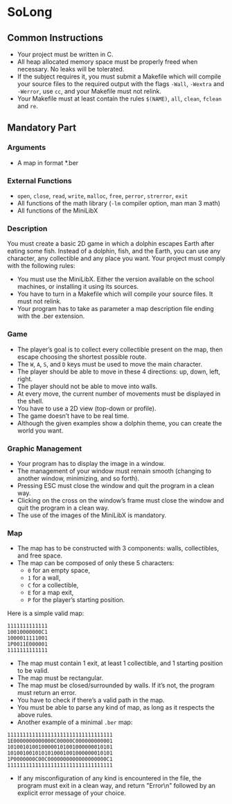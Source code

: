 # SoLong

## Common Instructions
- Your project must be written in C.
- All heap allocated memory space must be properly freed when necessary. No leaks will be tolerated.
- If the subject requires it, you must submit a Makefile which will compile your source files to the required output with the flags `-Wall`, `-Wextra` and `-Werror`, use `cc`, and your Makefile must not relink.
- Your Makefile must at least contain the rules `$(NAME)`, `all`, `clean`, `fclean` and `re`.

## Mandatory Part

### Arguments
- A map in format *.ber

### External Functions
- `open`, `close`, `read`, `write`, `malloc`, `free`, `perror`, `strerror`, `exit`
- All functions of the math library (`-lm` compiler option, man man 3 math)
- All functions of the MiniLibX

### Description
You must create a basic 2D game in which a dolphin escapes Earth after eating some fish. Instead of a dolphin, fish, and the Earth, you can use any character, any collectible and any place you want.
Your project must comply with the following rules:
- You must use the MiniLibX. Either the version available on the school machines, or installing it using its sources.
- You have to turn in a Makefile which will compile your source files. It must not relink.
- Your program has to take as parameter a map description file ending with the .ber extension.

### Game
- The player’s goal is to collect every collectible present on the map, then escape choosing the shortest possible route.
- The `W`, `A`, `S`, and `D` keys must be used to move the main character.
- The player should be able to move in these 4 directions: up, down, left, right.
- The player should not be able to move into walls.
- At every move, the current number of movements must be displayed in the shell.
- You have to use a 2D view (top-down or profile).
- The game doesn’t have to be real time.
- Although the given examples show a dolphin theme, you can create the world you want.

### Graphic Management
- Your program has to display the image in a window.
- The management of your window must remain smooth (changing to another window, minimizing, and so forth).
- Pressing ESC must close the window and quit the program in a clean way.
- Clicking on the cross on the window’s frame must close the window and quit the program in a clean way.
- The use of the images of the MiniLibX is mandatory.

### Map
- The map has to be constructed with 3 components: walls, collectibles, and free space.
- The map can be composed of only these 5 characters:
  - `0` for an empty space,
  - `1` for a wall,
  - `C` for a collectible,
  - `E` for a map exit,
  - `P` for the player’s starting position.
  
Here is a simple valid map:
```
1111111111111  
10010000000C1
1000011111001
1P0011E000001
1111111111111
```

- The map must contain 1 exit, at least 1 collectible, and 1 starting position to be valid.
- The map must be rectangular.
- The map must be closed/surrounded by walls. If it’s not, the program must return an error.
- You have to check if there’s a valid path in the map.
- You must be able to parse any kind of map, as long as it respects the above rules.
- Another example of a minimal `.ber` map:
```
1111111111111111111111111111111111
1E0000000000000C00000C000000000001
1010010100100000101001000000010101
1010010010101010001001000000010101
1P0000000C00C0000000000000000000C1
1111111111111111111111111111111111
```
- If any misconfiguration of any kind is encountered in the file, the program must exit in a clean way, and return "Error\n" followed by an explicit error message of your choice.
